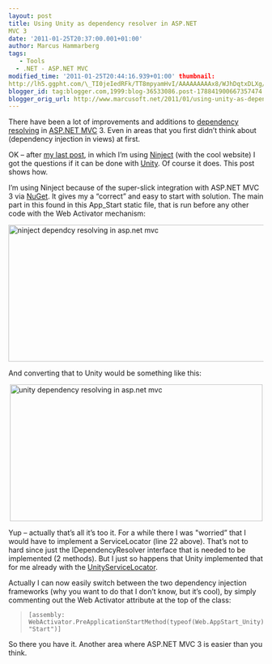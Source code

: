 ```yaml
---
layout: post
title: Using Unity as dependency resolver in ASP.NET
MVC 3
date: '2011-01-25T20:37:00.001+01:00'
author: Marcus Hammarberg
tags:
   - Tools
  - .NET - ASP.NET MVC
modified_time: '2011-01-25T20:44:16.939+01:00' thumbnail:
http://lh5.ggpht.com/\_TI0jeIedRFk/TT8mpyamHvI/AAAAAAAAAx8/WJhDqtxDLXg/s72-c/ninject%20dependcy%20resolving%20in%20asp.net%20mvc_thumb%5B1%5D.jpg?imgmax=800
blogger_id: tag:blogger.com,1999:blog-36533086.post-178841900667357474
blogger_orig_url: http://www.marcusoft.net/2011/01/using-unity-as-dependency-resolver-in.html
---
```



There have been a lot of improvements and additions to [dependency
resolving](http://bradwilson.typepad.com/blog/2010/07/service-location-pt1-introduction.html)
in <a href="http://www.asp.net/mVC/" target="_blank">ASP.NET MVC</a> 3.
Even in areas that you first didn’t think about (dependency injection in
views) at first.

OK – after [my last
post](http://www.marcusoft.net/2011/01/kanbanboards-iiiputting-on-web.html),
in which I’m using [Ninject](http://ninject.org/) (with the cool
website) I got the questions if it can be done with
[Unity](http://unity.codeplex.com/). Of course it does. This post shows
how.

I’m using Ninject because of the super-slick integration with ASP.NET
MVC 3 via [NuGet](http://nuget.org/). It gives my a “correct” and easy
to start with solution. The main part in this found in this App_Start
static file, that is run before any other code with the Web Activator
mechanism:



[<img
src="http://lh5.ggpht.com/_TI0jeIedRFk/TT8mpyamHvI/AAAAAAAAAx8/WJhDqtxDLXg/ninject%20dependcy%20resolving%20in%20asp.net%20mvc_thumb%5B1%5D.jpg?imgmax=800"
title="ninject dependcy resolving in asp.net mvc"
style="background-image: none; border-bottom: 0px; border-left: 0px; margin: 0px auto; padding-left: 0px; padding-right: 0px; display: block; float: none; border-top: 0px; border-right: 0px; padding-top: 0px"
data-border="0" width="520" height="270"
alt="ninject dependcy resolving in asp.net mvc" />](http://lh5.ggpht.com/_TI0jeIedRFk/TT8mpcPcDnI/AAAAAAAAAx4/zR_GuFY_3YA/s1600-h/ninject%20dependcy%20resolving%20in%20asp.net%20mvc%5B3%5D.jpg)

And converting that to Unity would be something like this:

[<img
src="http://lh6.ggpht.com/_TI0jeIedRFk/TT8oEAVmxdI/AAAAAAAAAyU/oD7LgMcATaI/unity%20dependency%20resolving%20in%20asp.net%20mvc_thumb%5B3%5D.jpg?imgmax=800"
title="unity dependency resolving in asp.net mvc"
style="background-image: none; border-bottom: 0px; border-left: 0px; margin: 0px auto; padding-left: 0px; padding-right: 0px; display: block; float: none; border-top: 0px; border-right: 0px; padding-top: 0px"
data-border="0" width="499" height="270"
alt="unity dependency resolving in asp.net mvc" />](http://lh4.ggpht.com/_TI0jeIedRFk/TT8oDggmGfI/AAAAAAAAAyQ/6mdAuImT3fM/s1600-h/unity%20dependency%20resolving%20in%20asp.net%20mvc%5B9%5D.jpg)

Yup – actually that’s all it’s too it. For a while there I was "worried”
that I would have to implement a ServiceLocator (line 22 above). That’s
not to hard since just the IDependencyResolver interface that is needed
to be implemented (2 methods). But I just so happens that Unity
implemented that for me already with the
[UnityServiceLocator](http://msdn.microsoft.com/en-us/library/microsoft.practices.unity.unityservicelocator(v=pandp.20).aspx).

Actually I can now easily switch between the two dependency injection
frameworks (why you want to do that I don’t know, but it’s cool), by
simply commenting out the Web Activator attribute at the top of the
class:

> ``` brush:
> [assembly: WebActivator.PreApplicationStartMethod(typeof(Web.AppStart_Unity), "Start")]
> ```



So there you have it. Another area where ASP.NET MVC 3 is easier than
you think.
